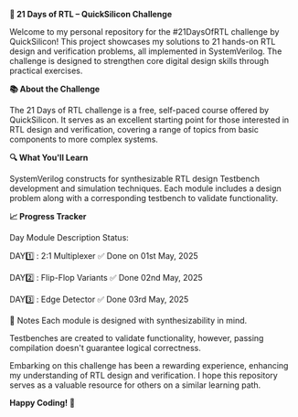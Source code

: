 **🚀 21 Days of RTL – QuickSilicon Challenge**

Welcome to my personal repository for the #21DaysOfRTL challenge by QuickSilicon! This project showcases my solutions to 21 hands-on RTL design and verification problems, all implemented in SystemVerilog. The challenge is designed to strengthen core digital design skills through practical exercises.

**📚 About the Challenge**

The 21 Days of RTL challenge is a free, self-paced course offered by QuickSilicon. It serves as an excellent starting point for those interested in RTL design and verification, covering a range of topics from basic components to more complex systems.

**🔍 What You'll Learn**

SystemVerilog constructs for synthesizable RTL design
Testbench development and simulation techniques.
Each module includes a design problem along with a corresponding testbench to validate functionality.

**📈 Progress Tracker**

Day	Module Description	Status:

DAY1️⃣ : 2:1 Multiplexer	✅ Done on 01st May, 2025

DAY2️⃣ : Flip-Flop Variants	✅ Done 02nd May, 2025

DAY3️⃣ : Edge Detector	✅ Done 03rd May, 2025


📌 Notes
Each module is designed with synthesizability in mind.

Testbenches are created to validate functionality, however, passing compilation doesn't guarantee logical correctness.


Embarking on this challenge has been a rewarding experience, enhancing my understanding of RTL design and verification. I hope this repository serves as a valuable resource for others on a similar learning path.

**Happy Coding! 🎉**

